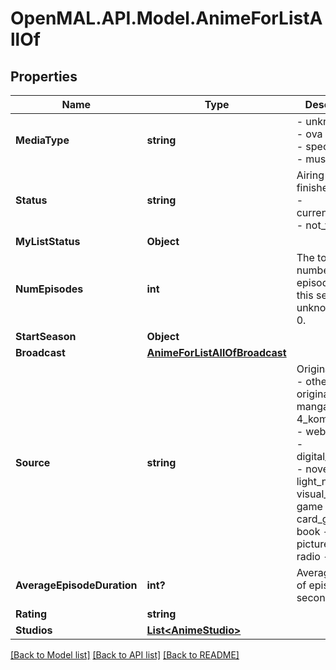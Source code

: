# OpenMAL.API.Model.AnimeForListAllOf
## Properties

Name | Type | Description | Notes
------------ | ------------- | ------------- | -------------
**MediaType** | **string** | - unknown - tv - ova - movie - special - ona - music  | [optional] 
**Status** | **string** | Airing status.   - finished_airing - currently_airing - not_yet_aired  | [optional] 
**MyListStatus** | **Object** |  | [optional] 
**NumEpisodes** | **int** | The total number of episodes of this series. If unknown, it is 0.  | [optional] 
**StartSeason** | **Object** |  | [optional] 
**Broadcast** | [**AnimeForListAllOfBroadcast**](AnimeForListAllOfBroadcast.md) |  | [optional] 
**Source** | **string** | Original work.  - other - original - manga - 4_koma_manga - web_manga - digital_manga - novel - light_novel - visual_novel - game - card_game - book - picture_book - radio - music  | [optional] 
**AverageEpisodeDuration** | **int?** | Average length of episode in seconds.  | [optional] 
**Rating** | **string** | | Value | Description | | - -- - | - -- - | | g | G - All Ages | | pg | PG - Children | | pg_13 | pg_13 - Teens 13 and Older | | r | R - 17+ (violence &amp; profanity) | | r+ | R+ - Profanity &amp; Mild Nudity | | rx | Rx - Hentai |  | [optional] 
**Studios** | [**List&lt;AnimeStudio&gt;**](AnimeStudio.md) |  | [optional] 

[[Back to Model list]](../README.md#documentation-for-models) [[Back to API list]](../README.md#documentation-for-api-endpoints) [[Back to README]](../README.md)

